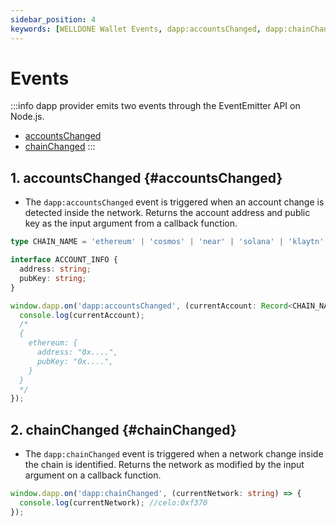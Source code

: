 ```yaml
---
sidebar_position: 4
keywords: [WELLDONE Wallet Events, dapp:accountsChanged, dapp:chainChanged]
---
```


# Events

:::info
dapp provider emits two events through the EventEmitter API on Node.js.

- [accountsChanged](#accountsChanged)
- [chainChanged](#chainChanged)
  :::

## 1. accountsChanged {#accountsChanged}

- The `dapp:accountsChanged` event is triggered when an account change is detected inside the network. Returns the account address and public key as the input argument from a callback function.

```typescript
type CHAIN_NAME = 'ethereum' | 'cosmos' | 'near' | 'solana' | 'klaytn' | 'celo' | 'neon';

interface ACCOUNT_INFO {
  address: string;
  pubKey: string;
}

window.dapp.on('dapp:accountsChanged', (currentAccount: Record<CHAIN_NAME, ACCOUNT_INFO>) => {
  console.log(currentAccount);
  /*
  {
    ethereum: {
      address: "0x....",
      pubKey: "0x....",
    }
  }
  */
});
```

## 2. chainChanged {#chainChanged}

- The `dapp:chainChanged` event is triggered when a network change inside the chain is identified. Returns the network as modified by the input argument on a callback function.

```typescript
window.dapp.on('dapp:chainChanged', (currentNetwork: string) => {
  console.log(currentNetwork); //celo:0xf370
});
```
